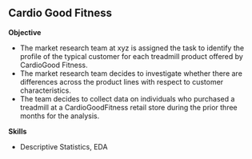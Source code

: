 ## Cardio Good Fitness

**Objective**

- The market research team at xyz is assigned the task to identify the profile of the typical customer for each treadmill product offered by CardioGood Fitness.
- The market research team decides to investigate whether there are differences across the product lines with respect to customer characteristics. 
- The team decides to collect data on individuals who purchased a treadmill at a CardioGoodFitness retail store during the prior three months for the analysis. 

**Skills**

- Descriptive Statistics, EDA
